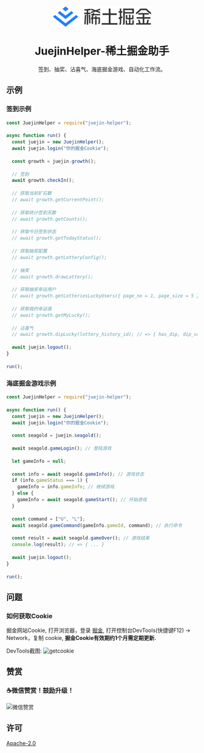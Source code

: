<section align="center">
  <a href="https://github.com/iDerekLi/juejin-helper" target="_blank">
    <img src="./resources/logo.svg" alt="稀土掘金" width="260" />
  </a>
</section>

<h1 align="center">JuejinHelper-稀土掘金助手</h1>

<p align="center">签到、抽奖、沾喜气、海底掘金游戏、自动化工作流。</p>

## 示例

### 签到示例
```javascript
const JuejinHelper = require("juejin-helper");

async function run() {
  const juejin = new JuejinHelper();
  await juejin.login("你的掘金Cookie");

  const growth = juejin.growth();

  // 签到
  await growth.checkIn();

  // 获取当前矿石数
  // await growth.getCurrentPoint();

  // 获取统计签到天数
  // await growth.getCounts();

  // 获取今日签到状态
  // await growth.getTodayStatus();

  // 获取抽奖配置
  // await growth.getLotteryConfig();

  // 抽奖
  // await growth.drawLottery();

  // 获取抽奖幸运用户
  // await growth.getLotteriesLuckyUsers({ page_no = 1, page_size = 5 }); // => { lotteries: [{ lottery_history_id }, ...] }

  // 获取我的幸运值
  // await growth.getMyLucky();

  // 沾喜气
  // await growth.dipLucky(lottery_history_id); // => { has_dip, dip_value, total_value, dip_action }

  await juejin.logout();
}

run();
```

### 海底掘金游戏示例
```javascript
const JuejinHelper = require("juejin-helper");

async function run() {
  const juejin = new JuejinHelper();
  await juejin.login("你的掘金Cookie");

  const seagold = juejin.seagold();

  await seagold.gameLogin(); // 登陆游戏
  
  let gameInfo = null;

  const info = await seagold.gameInfo(); // 游戏状态
  if (info.gameStatus === 1) {
    gameInfo = info.gameInfo; // 继续游戏
  } else {
    gameInfo = await seagold.gameStart(); // 开始游戏
  }

  const command = ["U", "L"];
  await seagold.gameCommand(gameInfo.gameId, command); // 执行命令

  const result = await seagold.gameOver(); // 游戏结束
  console.log(result); // => { ... }

  await juejin.logout();
}

run();
```

## 问题

### 如何获取Cookie

掘金网站Cookie, 打开浏览器，登录 [掘金](https://juejin.cn/), 打开控制台DevTools(快捷键F12) -> Network，复制 cookie, **掘金Cookie有效期约1个月需定期更新.**

DevTools截图:
<img width="1156" alt="getcookie" src="https://user-images.githubusercontent.com/24502299/152626917-26aca423-4e9c-48c9-be06-d228af5a492b.png">

## 赞赏
### ☕️微信赞赏！鼓励升级！
<img src="https://user-images.githubusercontent.com/24502299/150144723-863ad914-3849-40df-8857-5ec5cd60cacd.JPG" alt="微信赞赏" width="300" />

## 许可

[Apache-2.0](./LICENSE)
